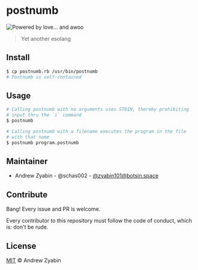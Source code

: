 # postnumb

![Powered by love... and awoo](https://img.shields.io/badge/powered_by_love...-and_awoo-ff69b4.svg)

> Yet another esolang

## Install

```sh
$ cp postnumb.rb /usr/bin/postnumb
# Postnumb is self-contained
```

## Usage

```sh
# Calling postnumb with no arguments uses STDIN, thereby prohibiting
# input thru the `i` command
$ postnumb

# Calling postnumb with a filename executes the program in the file
# with that name
$ postnumb program.postnumb
```

## Maintainer

- Andrew Zyabin - @schas002 - [@zyabin101@botsin.space](https://botsin.space/@zyabin101)

## Contribute

Bang! Every issue and PR is welcome.

Every contributor to this repository must follow the code of conduct, which is: don't be rude.

## License

[MIT](LICENSE) &copy; Andrew Zyabin
